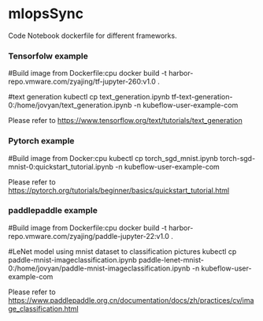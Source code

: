# mlopsSync
Code Notebook dockerfile for different frameworks.

### Tensorfolw example
#Build image from Dockerfile:cpu
docker build -t harbor-repo.vmware.com/zyajing/tf-jupyter-260:v1.0 .

#text generation
kubectl cp text_generation.ipynb tf-text-generation-0:/home/jovyan/text_generation.ipynb -n kubeflow-user-example-com

Please refer to https://www.tensorflow.org/text/tutorials/text_generation

### Pytorch example
#Build image from Docker:cpu
kubectl cp torch_sgd_mnist.ipynb torch-sgd-mnist-0:quickstart_tutorial.ipynb -n kubeflow-user-example-com

Please refer to https://pytorch.org/tutorials/beginner/basics/quickstart_tutorial.html


### paddlepaddle example
#Build image from Dockerfile:cpu
docker build -t harbor-repo.vmware.com/zyajing/paddle-jupyter-22:v1.0 .

#LeNet model using mnist dataset to classification pictures
kubectl cp paddle-mnist-imageclassification.ipynb paddle-lenet-mnist-0:/home/jovyan/paddle-mnist-imageclassification.ipynb -n kubeflow-user-example-com

Please refer to https://www.paddlepaddle.org.cn/documentation/docs/zh/practices/cv/image_classification.html
